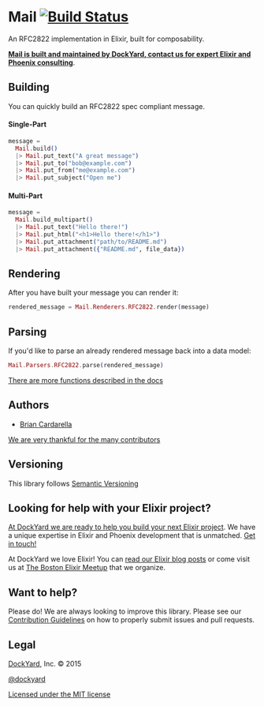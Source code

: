 # Mail [![Build Status](https://secure.travis-ci.org/DockYard/elixir-mail.svg?branch=master)](http://travis-ci.org/DockYard/elixir-mail)

An RFC2822 implementation in Elixir, built for composability.

**[Mail is built and maintained by DockYard, contact us for expert Elixir and Phoenix consulting](https://dockyard.com/phoenix-consulting)**.

## Building

You can quickly build an RFC2822 spec compliant message.

#### Single-Part

```elixir
message =
  Mail.build()
  |> Mail.put_text("A great message")
  |> Mail.put_to("bob@example.com")
  |> Mail.put_from("me@example.com")
  |> Mail.put_subject("Open me")
```

#### Multi-Part

```elixir
message = 
  Mail.build_multipart()
  |> Mail.put_text("Hello there!")
  |> Mail.put_html("<h1>Hello there!</h1>")
  |> Mail.put_attachment("path/to/README.md")
  |> Mail.put_attachment({"README.md", file_data})
```

## Rendering

After you have built your message you can render it:

```elixir
rendered_message = Mail.Renderers.RFC2822.render(message)
```

## Parsing

If you'd like to parse an already rendered message back into 
a data model:

```elixir
Mail.Parsers.RFC2822.parse(rendered_message)
```

[There are more functions described in the docs](http://hexdocs.pm/mail/Mail.html)

## Authors ##

* [Brian Cardarella](http://twitter.com/bcardarella)

[We are very thankful for the many contributors](https://github.com/dockyard/elixir-mail/graphs/contributors)

## Versioning ##

This library follows [Semantic Versioning](http://semver.org)

## Looking for help with your Elixir project? ##

[At DockYard we are ready to help you build your next Elixir project](https://dockyard.com/phoenix-consulting). We have a unique expertise 
in Elixir and Phoenix development that is unmatched. [Get in touch!](https://dockyard.com/contact/hire-us)

At DockYard we love Elixir! You can [read our Elixir blog posts](https://dockyard.com/blog/categories/elixir)
or come visit us at [The Boston Elixir Meetup](http://www.meetup.com/Boston-Elixir/) that we organize.

## Want to help? ##

Please do! We are always looking to improve this library. Please see our
[Contribution Guidelines](https://github.com/dockyard/elixir-mail/blob/master/CONTRIBUTING.md)
on how to properly submit issues and pull requests.

## Legal ##

[DockYard](http://dockyard.com/), Inc. &copy; 2015

[@dockyard](http://twitter.com/dockyard)

[Licensed under the MIT license](http://www.opensource.org/licenses/mit-license.php)
